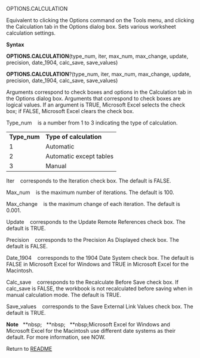 OPTIONS.CALCULATION

Equivalent to clicking the Options command on the Tools menu, and
clicking the Calculation tab in the Options dialog box. Sets various
worksheet calculation settings.

**Syntax**

**OPTIONS.CALCULATION**(type\_num, iter, max\_num, max\_change, update,
precision, date\_1904, calc\_save, save\_values)

**OPTIONS.CALCULATION**?(type\_num, iter, max\_num, max\_change, update,
precision, date\_1904, calc\_save, save\_values)

Arguments correspond to check boxes and options in the Calculation tab
in the Options dialog box. Arguments that correspond to check boxes are
logical values. If an argument is TRUE, Microsoft Excel selects the
check box; if FALSE, Microsoft Excel clears the check box.

Type\_num&nbsp;&nbsp;&nbsp;&nbsp;is a number from 1 to 3 indicating the
type of calculation.

|               |                         |
| ------------- | ----------------------- |
| **Type\_num** | **Type of calculation** |
| 1             | Automatic               |
| 2             | Automatic except tables |
| 3             | Manual                  |

Iter&nbsp;&nbsp;&nbsp;&nbsp;corresponds to the Iteration check box. The
default is FALSE.

Max\_num&nbsp;&nbsp;&nbsp;&nbsp;is the maximum number of iterations. The
default is 100.

Max\_change&nbsp;&nbsp;&nbsp;&nbsp;is the maximum change of each
iteration. The default is 0.001.

Update&nbsp;&nbsp;&nbsp;&nbsp;corresponds to the Update Remote
References check box. The default is TRUE.

Precision&nbsp;&nbsp;&nbsp;&nbsp;corresponds to the Precision As
Displayed check box. The default is FALSE.

Date\_1904&nbsp;&nbsp;&nbsp;&nbsp;corresponds to the 1904 Date System
check box. The default is FALSE in Microsoft Excel for Windows and TRUE
in Microsoft Excel for the Macintosh.

Calc\_save&nbsp;&nbsp;&nbsp;&nbsp;corresponds to the Recalculate Before
Save check box. If calc\_save is FALSE, the workbook is not recalculated
before saving when in manual calculation mode. The default is TRUE.

Save\_values&nbsp;&nbsp;&nbsp;&nbsp;corresponds to the Save External
Link Values check box. The default is TRUE.

**Note**&nbsp;&nbsp;&nbsp;**nbsp;&nbsp;&nbsp;&nbsp;**nbsp;&nbsp;&nbsp;&nbsp;**nbsp;Microsoft Excel for Windows and Microsoft
Excel for the Macintosh use different date systems as their default. For
more information, see NOW.



Return to [README](README.md)

